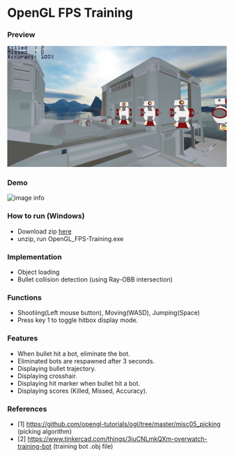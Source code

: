 # OpenGL FPS Training
### Preview

![image info](./demo.jpg)
### Demo
![image info](./demo.gif)

### How to run (Windows)
* Download zip [here](https://github.com/esc5221/OpenGL_FPS-Training/releases/tag/1.0.0)
* unzip, run OpenGL_FPS-Training.exe

### Implementation
* Object loading
* Bullet collision detection (using Ray-OBB intersection)

### Functions
* Shootiing(Left mouse button), Moving(WASD), Jumping(Space)
* Press key 1 to toggle hitbox display mode.

### Features
* When bullet hit a bot, eliminate the bot.
* Eliminated bots are respawned after 3 seconds.
* Displaying bullet trajectory.
* Displaying crosshair.
* Displaying hit marker when bullet hit a bot.
* Displaying scores (Killed, Missed, Accuracy).

### References
* [1] https://github.com/opengl-tutorials/ogl/tree/master/misc05_picking (picking algorithm)
* [2] https://www.tinkercad.com/things/3juCNLmkQXm-overwatch-training-bot (training bot .obj file)